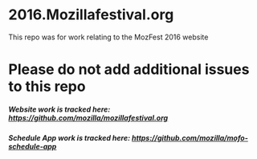 # 2016.Mozillafestival.org
This repo was for work relating to the MozFest 2016 website

# Please do not add additional issues to this repo

##### Website work is tracked here: https://github.com/mozilla/mozillafestival.org
##### Schedule App work is tracked here: https://github.com/mozilla/mofo-schedule-app

